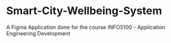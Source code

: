 # Smart-City-Wellbeing-System
A Figma Application done for the course INFO5100 - Application Engineering Development
